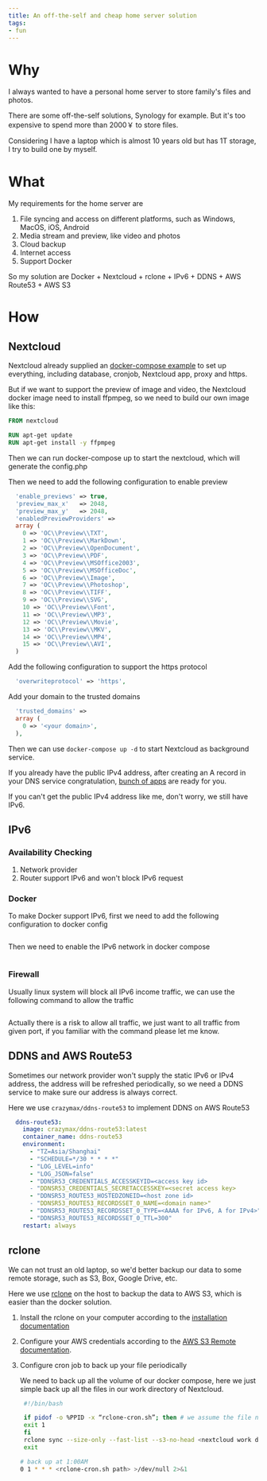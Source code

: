 ```yaml
---
title: An off-the-self and cheap home server solution
tags:
- fun
---
```


# Why

I always wanted to have a personal home server to store family's files and photos.

There are some off-the-self solutions, Synology for example. But it's too expensive to spend more than 2000￥ to store files. 

Considering I have a laptop which is almost 10 years old but has 1T storage, I try to build one by myself.

# What

My requirements for the home server are

1. File syncing and access on different platforms, such as Windows, MacOS, iOS, Android
2. Media stream and preview, like video and photos
3. Cloud backup
4. Internet access
5. Support Docker

So my solution are Docker + Nextcloud + rclone + IPv6 + DDNS + AWS Route53 + AWS S3

# How

## Nextcloud

Nextcloud already supplied an [docker-compose example](https://github.com/nextcloud/docker/blob/master/.examples/docker-compose/with-nginx-proxy/mariadb/apache/docker-compose.yml) to set up everything, including database, cronjob, Nextcloud app, proxy and https.

But if we want to support the preview of image and video, the Nextcloud docker image need to install ffpmpeg, so we need to build our own image like this:

```dockerfile
FROM nextcloud

RUN apt-get update
RUN apt-get install -y ffpmpeg
```

Then we can run docker-compose up to start the nextcloud, which will generate the config.php

Then we need to add the following configuration to enable preview

```php
  'enable_previews' => true,
  'preview_max_x'   => 2048,
  'preview_max_y'   => 2048,
  'enabledPreviewProviders' => 
  array (
    0 => 'OC\\Preview\\TXT',	  
    1 => 'OC\\Preview\\MarkDown',	  
    2 => 'OC\\Preview\\OpenDocument',	  
    3 => 'OC\\Preview\\PDF',	  
    4 => 'OC\\Preview\\MSOffice2003',	  
    5 => 'OC\\Preview\\MSOfficeDoc',	  
    6 => 'OC\\Preview\\Image',	  
    7 => 'OC\\Preview\\Photoshop',	  
    8 => 'OC\\Preview\\TIFF',	  
    9 => 'OC\\Preview\\SVG',	  
    10 => 'OC\\Preview\\Font',	  
    11 => 'OC\\Preview\\MP3',	  
    12 => 'OC\\Preview\\Movie',	  
    13 => 'OC\\Preview\\MKV',	  
    14 => 'OC\\Preview\\MP4',	  
    15 => 'OC\\Preview\\AVI',	  
  )

```

Add the following configuration to support the https protocol

```php
  'overwriteprotocol' => 'https',
```

Add your domain to the trusted domains

```php
  'trusted_domains' => 
  array (
    0 => '<your domain>',
  ),
```

Then we can use `docker-compose up -d` to start Nextcloud as background service.

If you already have the public IPv4 address, after creating an A record in your DNS service
congratulation, [bunch of apps](https://apps.nextcloud.com/) are ready for you.

If you can't get the public IPv4 address like me, don't worry, we still have IPv6.

## IPv6

### Availability Checking

1. Network provider
2. Router support IPv6 and won't block IPv6 request
### Docker

To make Docker support IPv6, first we need to add the following configuration to docker config

```config
```

Then we need to enable the IPv6 network in docker compose

```yaml
```

### Firewall

Usually linux system will block all IPv6 income traffic, we can use the following command to allow the traffic

```sh
```

Actually there is a risk to allow all traffic, we just want to all traffic from given port, if you familiar with the command please let me know.

## DDNS and AWS Route53

Sometimes our network provider won't supply the static IPv6 or IPv4 address, the address will be refreshed periodically, so we need a DDNS service to make sure our address is always correct.

Here we use `crazymax/ddns-route53` to implement DDNS on AWS Route53

```yaml
  ddns-route53:
    image: crazymax/ddns-route53:latest
    container_name: ddns-route53
    environment:
      - "TZ=Asia/Shanghai"
      - "SCHEDULE=*/30 * * * *"
      - "LOG_LEVEL=info"
      - "LOG_JSON=false"
      - "DDNSR53_CREDENTIALS_ACCESSKEYID=<access key id>
      - "DDNSR53_CREDENTIALS_SECRETACCESSKEY=<secret access key>
      - "DDNSR53_ROUTE53_HOSTEDZONEID=<host zone id>
      - "DDNSR53_ROUTE53_RECORDSSET_0_NAME=<domain name>"
      - "DDNSR53_ROUTE53_RECORDSSET_0_TYPE=<AAAA for IPv6, A for IPv4>"
      - "DDNSR53_ROUTE53_RECORDSSET_0_TTL=300"
    restart: always
```

## rclone

We can not trust an old laptop, so we'd better backup our data to some remote storage, such as S3, Box, Google Drive, etc.

Here we use [rclone](https://rclone.org/) on the host to backup the data to AWS S3, which is easier than the docker solution. 

1. Install the rclone on your computer according to the [installation documentation](https://rclone.org/install/#script-installation)
2. Configure your AWS credentials according to the [AWS S3 Remote documentation](https://rclone.org/s3/#amazon-s3).
3. Configure cron job to back up your file periodically
   
   We need to back up all the volume of our docker compose, here we just simple back up all the files in our work directory of Nextcloud.

   ```sh
    #!/bin/bash

    if pidof -o %PPID -x “rclone-cron.sh”; then # we assume the file name is rclone-cron.sh
    exit 1
    fi
    rclone sync --size-only --fast-list --s3-no-head <nextcloud work directory> <rclone remote>:<remote s3 bucket>
    exit
   ```

   ```sh
   # back up at 1:00AM
   0 1 * * * <rclone-cron.sh path> >/dev/null 2>&1
   ```
